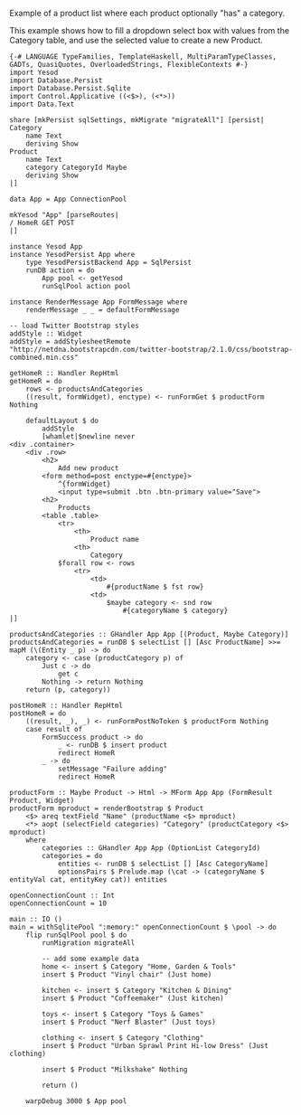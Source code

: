 Example of a product list where each product optionally "has" a category.

This example shows how to fill a dropdown select box with values from the Category table, and use the selected value to create a new Product.

    {-# LANGUAGE TypeFamilies, TemplateHaskell, MultiParamTypeClasses,
    GADTs, QuasiQuotes, OverloadedStrings, FlexibleContexts #-}
    import Yesod
    import Database.Persist
    import Database.Persist.Sqlite
    import Control.Applicative ((<$>), (<*>))
    import Data.Text
    
    share [mkPersist sqlSettings, mkMigrate "migrateAll"] [persist|
    Category
        name Text
        deriving Show
    Product
        name Text
        category CategoryId Maybe
        deriving Show
    |]
    
    data App = App ConnectionPool
    
    mkYesod "App" [parseRoutes|
    / HomeR GET POST
    |]
    
    instance Yesod App
    instance YesodPersist App where
        type YesodPersistBackend App = SqlPersist
        runDB action = do
            App pool <- getYesod
            runSqlPool action pool
    
    instance RenderMessage App FormMessage where
        renderMessage _ _ = defaultFormMessage
    
    -- load Twitter Bootstrap styles
    addStyle :: Widget
    addStyle = addStylesheetRemote "http://netdna.bootstrapcdn.com/twitter-bootstrap/2.1.0/css/bootstrap-combined.min.css"
    
    getHomeR :: Handler RepHtml
    getHomeR = do
        rows <- productsAndCategories
        ((result, formWidget), enctype) <- runFormGet $ productForm Nothing
    
        defaultLayout $ do
            addStyle
            [whamlet|$newline never
    <div .container>
        <div .row>
            <h2>
                Add new product
            <form method=post enctype=#{enctype}>
                ^{formWidget}
                <input type=submit .btn .btn-primary value="Save">
            <h2>
                Products
            <table .table>
                <tr>
                    <th>
                        Product name
                    <th>
                        Category
                $forall row <- rows
                    <tr>
                        <td>
                            #{productName $ fst row}
                        <td>
                            $maybe category <- snd row
                                #{categoryName $ category}
    |]
    
    productsAndCategories :: GHandler App App [(Product, Maybe Category)]
    productsAndCategories = runDB $ selectList [] [Asc ProductName] >>= mapM (\(Entity _ p) -> do
        category <- case (productCategory p) of
            Just c -> do
                get c
            Nothing -> return Nothing
        return (p, category))                                       
    
    postHomeR :: Handler RepHtml
    postHomeR = do
        ((result, _), _) <- runFormPostNoToken $ productForm Nothing
        case result of 
            FormSuccess product -> do
                _ <- runDB $ insert product
                redirect HomeR
            _ -> do
                setMessage "Failure adding"
                redirect HomeR
    
    productForm :: Maybe Product -> Html -> MForm App App (FormResult Product, Widget)
    productForm mproduct = renderBootstrap $ Product
        <$> areq textField "Name" (productName <$> mproduct)
        <*> aopt (selectField categories) "Category" (productCategory <$> mproduct)
        where
            categories :: GHandler App App (OptionList CategoryId)
            categories = do
                entities <- runDB $ selectList [] [Asc CategoryName]
                optionsPairs $ Prelude.map (\cat -> (categoryName $ entityVal cat, entityKey cat)) entities
    
    openConnectionCount :: Int
    openConnectionCount = 10
    
    main :: IO ()
    main = withSqlitePool ":memory:" openConnectionCount $ \pool -> do
        flip runSqlPool pool $ do
            runMigration migrateAll
    
            -- add some example data
            home <- insert $ Category "Home, Garden & Tools"
            insert $ Product "Vinyl chair" (Just home)
    
            kitchen <- insert $ Category "Kitchen & Dining"
            insert $ Product "Coffeemaker" (Just kitchen)
    
            toys <- insert $ Category "Toys & Games"
            insert $ Product "Nerf Blaster" (Just toys)
    
            clothing <- insert $ Category "Clothing"
            insert $ Product "Urban Sprawl Print Hi-low Dress" (Just clothing)
    
            insert $ Product "Milkshake" Nothing
    
            return ()
    
        warpDebug 3000 $ App pool